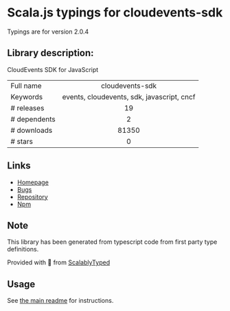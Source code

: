 
# Scala.js typings for cloudevents-sdk

Typings are for version 2.0.4

## Library description:
CloudEvents SDK for JavaScript

|                    |                 |
| ------------------ | :-------------: |
| Full name          | cloudevents-sdk |
| Keywords           | events, cloudevents, sdk, javascript, cncf |
| # releases         | 19 |
| # dependents       | 2 |
| # downloads        | 81350 |
| # stars            | 0 |

## Links
- [Homepage](https://github.com/cloudevents/sdk-javascript#readme)
- [Bugs](https://github.com/cloudevents/sdk-javascript/issues)
- [Repository](https://github.com/cloudevents/sdk-javascript)
- [Npm](https://www.npmjs.com/package/cloudevents-sdk)
    


## Note
This library has been generated from typescript code from first party type definitions.

Provided with :purple_heart: from [ScalablyTyped](https://github.com/oyvindberg/ScalablyTyped)

## Usage
See [the main readme](../../readme.md) for instructions.


